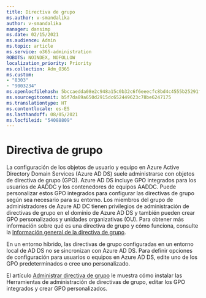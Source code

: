 ```yaml
---
title: Directiva de grupo
ms.author: v-smandalika
author: v-smandalika
manager: dansimp
ms.date: 02/15/2021
ms.audience: Admin
ms.topic: article
ms.service: o365-administration
ROBOTS: NOINDEX, NOFOLLOW
localization_priority: Priority
ms.collection: Adm_O365
ms.custom:
- "8303"
- "9003234"
ms.openlocfilehash: 5bccaedda08e2c948a15c0b32c6f6eeecfc8bd4c4555b25291f294fe5deb3019
ms.sourcegitcommit: b5f7da89a650d2915dc652449623c78be6247175
ms.translationtype: HT
ms.contentlocale: es-ES
ms.lasthandoff: 08/05/2021
ms.locfileid: "54088809"
---
```

# <a name="group-policy"></a>Directiva de grupo

La configuración de los objetos de usuario y equipo en Azure Active Directory Domain Services (Azure AD DS) suele administrarse con objetos de directiva de grupo (GPO). Azure AD DS incluye GPO integrados para los usuarios de AADDC y los contenedores de equipos AADDC. Puede personalizar estos GPO integrados para configurar las directivas de grupo según sea necesario para su entorno. Los miembros del grupo de administradores de Azure AD DC tienen privilegios de administración de directivas de grupo en el dominio de Azure AD DS y también pueden crear GPO personalizados y unidades organizativas (OU). Para obtener más información sobre qué es una directiva de grupo y cómo funciona, consulte la [Información general de la directiva de grupo](https://docs.microsoft.com/previous-versions/windows/it-pro/windows-server-2012-R2-and-2012/hh831791(v=ws.11)).

En un entorno híbrido, las directivas de grupo configuradas en un entorno local de AD DS no se sincronizan con Azure AD DS. Para definir opciones de configuración para usuarios o equipos en Azure AD DS, edite uno de los GPO predeterminados o cree uno personalizado.

El artículo [Administrar directiva de grupo](https://docs.microsoft.com/azure/active-directory-domain-services/manage-group-policy) le muestra cómo instalar las Herramientas de administración de directivas de grupo, editar los GPO integrados y crear GPO personalizados.



